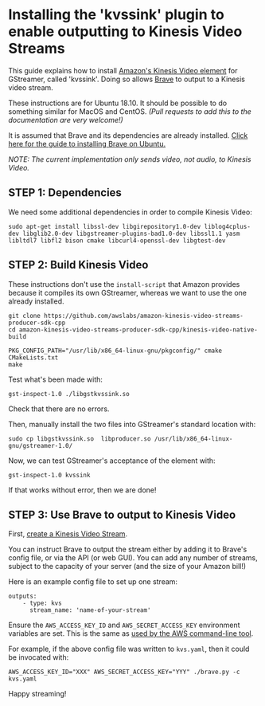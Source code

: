 # Installing the 'kvssink' plugin to enable outputting to Kinesis Video Streams
This guide explains how to install [Amazon's Kinesis Video element](https://aws.amazon.com/kinesis/video-streams/) for GStreamer, called 'kvssink'. Doing so allows [Brave](../README.md) to output to a Kinesis video stream.

These instructions are for Ubuntu 18.10. It should be possible to do something similar for MacOS and CentOS. _(Pull requests to add this to the documentation are very welcome!)_

It is assumed that Brave and its dependencies are already installed. [Click here for the guide to installing Brave on Ubuntu.](./install_ubuntu.md)

_NOTE: The current implementation only sends video, not audio, to Kinesis Video._

## STEP 1: Dependencies
We need some additional dependencies in order to compile Kinesis Video:

```
sudo apt-get install libssl-dev libgirepository1.0-dev liblog4cplus-dev libglib2.0-dev libgstreamer-plugins-bad1.0-dev libssl1.1 yasm libltdl7 libfl2 bison cmake libcurl4-openssl-dev libgtest-dev
```

## STEP 2: Build Kinesis Video
These instructions don't use the `install-script` that Amazon provides because it compiles its own GStreamer, whereas we want to use the one already installed.

```
git clone https://github.com/awslabs/amazon-kinesis-video-streams-producer-sdk-cpp
cd amazon-kinesis-video-streams-producer-sdk-cpp/kinesis-video-native-build

PKG_CONFIG_PATH="/usr/lib/x86_64-linux-gnu/pkgconfig/" cmake CMakeLists.txt
make
```

Test what's been made with:

```
gst-inspect-1.0 ./libgstkvssink.so
```

Check that there are no errors.

Then, manually install the two files into GStreamer's standard location with:

```
sudo cp libgstkvssink.so  libproducer.so /usr/lib/x86_64-linux-gnu/gstreamer-1.0/
```

Now, we can test GStreamer's acceptance of the element with:

```
gst-inspect-1.0 kvssink
```

If that works without error, then we are done!

## STEP 3: Use Brave to output to Kinesis Video

First, [create a Kinesis Video Stream](https://us-west-2.console.aws.amazon.com/kinesisvideo/streams).

You can instruct Brave to output the stream either by adding it to Brave's config file, or via the API (or web GUI). You can add any number of streams, subject to the capacity of your server (and the size of your Amazon bill!)

Here is an example config file to set up one stream:

```
outputs:
    - type: kvs
      stream_name: 'name-of-your-stream'
```

Ensure the `AWS_ACCESS_KEY_ID` and `AWS_SECRET_ACCESS_KEY` environment variables are set. This is the same as [used by the AWS command-line tool](https://docs.aws.amazon.com/cli/latest/userguide/cli-environment.html).

For example, if the above config file was written to `kvs.yaml`, then it could be invocated with:

```
AWS_ACCESS_KEY_ID="XXX" AWS_SECRET_ACCESS_KEY="YYY" ./brave.py -c kvs.yaml
```

Happy streaming!
